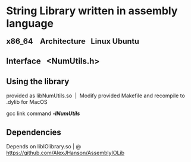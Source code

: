 # String Library written in assembly language 
<span style="font-size:20px; font-weight: bold;">x86_64 &nbsp;&nbsp; Architecture &nbsp;&nbsp;Linux Ubuntu</span>

## Interface &nbsp;&nbsp;<NumUtils.h>







## Using the library

provided as libNumUtils.so &nbsp;|&nbsp; Modify provided Makefile and recompile to .dylib for MacOS

gcc link command *__-lNumUtils__* 

## Dependencies
Depends on libIOlibrary.so | @ https://github.com/AlexJHanson/AssemblyIOLib